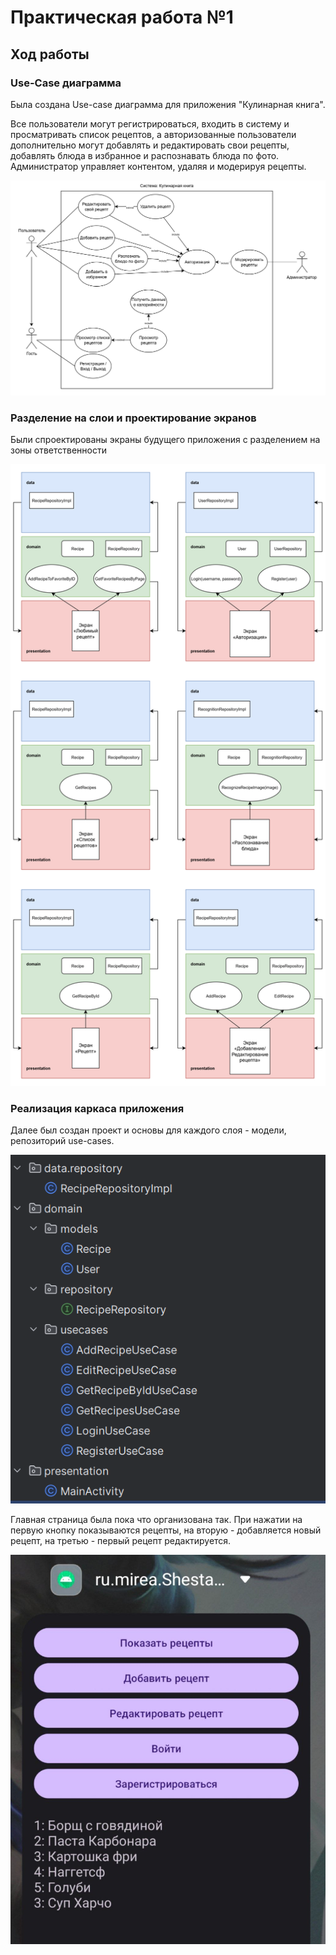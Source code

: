 # Практическая работа №1

## Ход работы

### Use-Case диаграмма

Была создана Use-case диаграмма для приложения "Кулинарная книга".

Все пользователи могут регистрироваться, входить в систему и просматривать список рецептов, а авторизованные пользователи дополнительно могут добавлять и редактировать свои рецепты, добавлять блюда в избранное и распознавать блюда по фото. Администратор управляет контентом, удаляя и модерируя рецепты.

![UseCase диаграмма](UseCaseDiagram.png)


### Разделение на слои и проектирование экранов

Были спроектированы экраны будущего приложения с разделением на зоны ответственности

![Экраны](Экраны.png)

### Реализация каркаса приложения

Далее был создан проект и основы для каждого слоя - модели, репозиторий use-cases.

![Структура](Структура.png)

Главная страница была пока что организована так. При нажатии на первую кнопку показываются рецепты, на вторую - добавляется новый рецепт, на третью - первый рецепт редактируется.

![Главная страница](Главная.jpg)